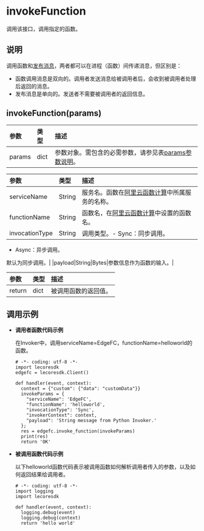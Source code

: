 # invokeFunction

调用该接口，调用指定的函数。

## 说明

调用函数和[发布消息](/cn.zh-CN/边缘端开发指南/函数计算SDK/Python/publish.md)，两者都可以在进程（函数）间传递消息，但区别是：

-   函数调用消息是双向的。调用者发送消息给被调用者后，会收到被调用者处理后返回的消息。
-   发布消息是单向的。发送者不需要被调用者的返回信息。

## invokeFunction\(params\)

|参数|类型|描述|
|:-|:-|:-|
|params|dict|参数对象。需包含的必需参数，请参见表[params参数说明](#params)。|

|参数|类型|描述|
|:-|:-|:-|
|serviceName|String|服务名。函数在[阿里云函数计算](https://www.aliyun.com/product/fc)中所属服务的名称。|
|functionName|String|函数名，在[阿里云函数计算](https://www.aliyun.com/product/fc)中设置的函数名。|
|invocationType|String|调用类型。-   Sync：同步调用。
-   Async：异步调用。

默认为同步调用。|
|payload|String\|Bytes|参数信息作为函数的输入。|

|参数|类型|描述|
|:-|:-|:-|
|return|dict|被调用函数的返回值。|

## 调用示例

-   **调用者函数代码示例**

    在Invoker中，调用serviceName=EdgeFC，functionName=helloworld的函数。

    ```
    # -*- coding: utf-8 -*-
    import lecoresdk
    edgefc = lecoresdk.Client()
    
    def handler(event, context):
      context = {"custom": {"data": "customData"}}
      invokeParams = {
        "serviceName": 'EdgeFC',
        "functionName": 'helloworld',
        "invocationType": 'Sync',
        "invokerContext": context,
        "payload": 'String message from Python Invoker.'
      };
      res = edgefc.invoke_function(invokeParams)
      print(res)
      return 'OK'
    ```

-   **被调用函数代码示例**

    以下helloworld函数代码表示被调用函数如何解析调用者传入的参数，以及如何返回结果给调用者。

    ```
    # -*- coding: utf-8 -*-
    import logging
    import lecoresdk
    
    def handler(event, context):
      logging.debug(event)
      logging.debug(context)
      return 'hello world'
    ```


